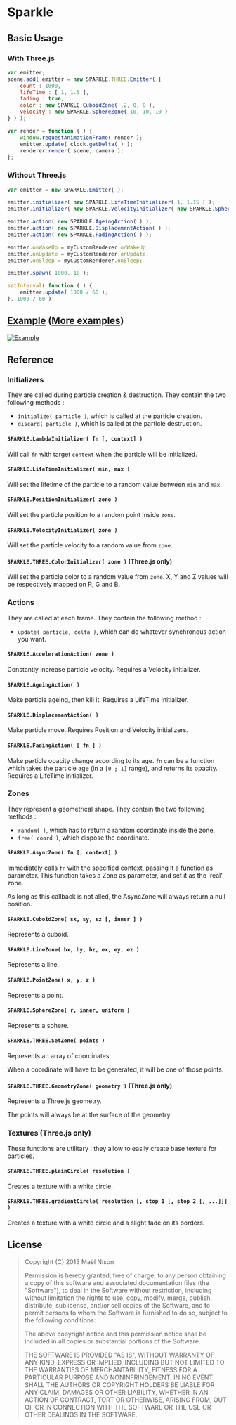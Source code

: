 # Sparkle

## Basic Usage

### With Three.js

```js
var emitter;
scene.add( emitter = new SPARKLE.THREE.Emitter( {
    count : 1000,
    lifeTime : [ 1, 1.5 ],
    fading : true,
    color : new SPARKLE.CuboidZone( .2, 0, 0 ),
    velocity : new SPARKLE.SphereZone( 10, 10, 10 )
} ) );

var render = function ( ) {
    window.requestAnimationFrame( render );
    emitter.update( clock.getDelta( ) );
    renderer.render( scene, camera );
};
```

### Without Three.js

```js
var emitter = new SPARKLE.Emitter( );

emitter.initializer( new SPARKLE.LifeTimeInitializer( 1, 1.15 ) );
emitter.initializer( new SPARKLE.VelocityInitializer( new SPARKLE.SphereZone( 10, 10, 10 ) ) );

emitter.action( new SPARKLE.AgeingAction( ) );
emitter.action( new SPARKLE.DisplacementAction( ) );
emitter.action( new SPARKLE.FadingAction( ) );

emitter.onWakeUp = myCustomRenderer.onWakeUp;
emitter.onUpdate = myCustomRenderer.onUpdate;
emitter.onSleep = myCustomRenderer.onSleep;

emitter.spawn( 1000, 10 );

setInterval( function ( ) {
    emitter.update( 1000 / 60 );
}, 1000 / 60 );
```

## [Example](http://arcanis.github.io/sparkle/example/) ([More examples](http://imgur.com/a/MMxnT))

[![Example](http://i.imgur.com/TJ7uKyB.png)](http://arcanis.github.io/sparkle/example/)

## Reference

### Initializers

They are called during particle creation & destruction. They contain the two following methods :

 - `initialize( particle )`, which is called at the particle creation.
 - `discard( particle )`, which is called at the particle destruction.

#### `SPARKLE.LambdaInitializer( fn [, context] )`

Will call `fn` with target `context` when the particle will be initialized.

#### `SPARKLE.LifeTimeInitializer( min, max )`

Will set the lifetime of the particle to a random value between `min` and `max`.

#### `SPARKLE.PositionInitializer( zone )`

Will set the particle position to a random point inside `zone`.

#### `SPARKLE.VelocityInitializer( zone )`

Will set the particle velocity to a random value from `zone`.

#### `SPARKLE.THREE.ColorInitializer( zone )` (Three.js only)

Will set the particle color to a random value from `zone`. X, Y and Z values will be respectively mapped on R, G and B.

### Actions

They are called at each frame. They contain the following method :

- `update( particle, delta )`, which can do whatever synchronous action you want.

#### `SPARKLE.AccelerationAction( zone )`

Constantly increase particle velocity. Requires a Velocity initializer.

#### `SPARKLE.AgeingAction( )`

Make particle ageing, then kill it. Requires a LifeTime initializer.

#### `SPARKLE.DisplacementAction( )`

Make particle move. Requires Position and Velocity initializers.

#### `SPARKLE.FadingAction( [ fn ] )`

Make particle opacity change according to its age. `fn` can be a function which takes the particle age (in a `[0 ; 1]` range), and returns its opacity. Requires a LifeTime initializer.

### Zones

They represent a geometrical shape. They contain the two following methods :

- `random( )`, which has to return a random coordinate inside the zone.
- `free( coord )`, which dispose the coordinate.

#### `SPARKLE.AsyncZone( fn [, context] )`

Immediately calls `fn` with the specified context, passing it a function as parameter. This function takes a Zone as parameter, and set it as the 'real' zone.

As long as this callback is not alled, the AsyncZone will always return a null position.

#### `SPARKLE.CuboidZone( sx, sy, sz [, inner ] )`

Represents a cuboid.

#### `SPARKLE.LineZone( bx, by, bz, ex, ey, ez )`

Represents a line.

#### `SPARKLE.PointZone( x, y, z )`

Represents a point.

#### `SPARKLE.SphereZone( r, inner, uniform )`

Represents a sphere.

#### `SPARKLE.THREE.SetZone( points )`

Represents an array of coordinates.

When a coordinate will have to be generated, it will be one of those points.

#### `SPARKLE.THREE.GeometryZone( geometry )` (Three.js only)

Represents a Three.js geometry.

The points will always be at the surface of the geometry.

### Textures (Three.js only)

These functions are utilitary : they allow to easily create base texture for particles.

#### `SPARKLE.THREE.plainCircle( resolution )`

Creates a texture with a white circle.

#### `SPARKLE.THREE.gradientCircle( resolution [, stop 1 [, stop 2 [, ...]]] )`

Creates a texture with a white circle and a slight fade on its borders.

## License

> Copyright (C) 2013 Maël Nison
>
> Permission is hereby granted, free of charge, to any person obtaining a copy of this software and associated documentation files (the "Software"), to deal in the Software without restriction, including without limitation the rights to use, copy, modify, merge, publish, distribute, sublicense, and/or sell copies of the Software, and to permit persons to whom the Software is furnished to do so, subject to the following conditions:
>
> The above copyright notice and this permission notice shall be included in all copies or substantial portions of the Software.
>
> THE SOFTWARE IS PROVIDED "AS IS", WITHOUT WARRANTY OF ANY KIND, EXPRESS OR IMPLIED, INCLUDING BUT NOT LIMITED TO THE WARRANTIES OF MERCHANTABILITY, FITNESS FOR A PARTICULAR PURPOSE AND NONINFRINGEMENT. IN NO EVENT SHALL THE AUTHORS OR COPYRIGHT HOLDERS BE LIABLE FOR ANY CLAIM, DAMAGES OR OTHER LIABILITY, WHETHER IN AN ACTION OF CONTRACT, TORT OR OTHERWISE, ARISING FROM, OUT OF OR IN CONNECTION WITH THE SOFTWARE OR THE USE OR OTHER DEALINGS IN THE SOFTWARE.

